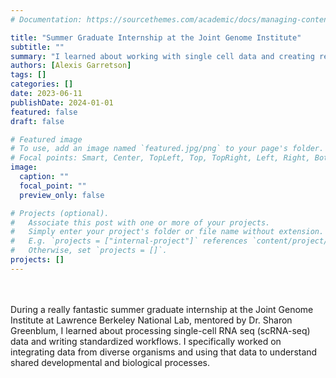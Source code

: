 ```yaml
---
# Documentation: https://sourcethemes.com/academic/docs/managing-content/

title: "Summer Graduate Internship at the Joint Genome Institute"
subtitle: ""
summary: "I learned about working with single cell data and creating reproducible workflows"
authors: [Alexis Garretson]
tags: []
categories: []
date: 2023-06-11
publishDate: 2024-01-01
featured: false
draft: false

# Featured image
# To use, add an image named `featured.jpg/png` to your page's folder.
# Focal points: Smart, Center, TopLeft, Top, TopRight, Left, Right, BottomLeft, Bottom, BottomRight.
image:
  caption: ""
  focal_point: ""
  preview_only: false

# Projects (optional).
#   Associate this post with one or more of your projects.
#   Simply enter your project's folder or file name without extension.
#   E.g. `projects = ["internal-project"]` references `content/project/deep-learning/index.md`.
#   Otherwise, set `projects = []`.
projects: []
---
```



<br>
<br>
During a really fantastic summer graduate internship at the Joint Genome Institute at Lawrence Berkeley National Lab, mentored by Dr. Sharon Greenblum, I learned about processing single-cell RNA seq (scRNA-seq) data and writing standardized workflows. I specifically worked on integrating data from diverse organisms and using that data to understand shared developmental and biological processes.